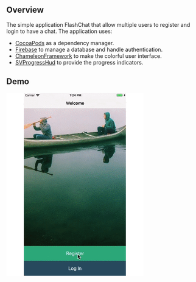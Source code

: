## Overview

The simple application FlashChat that allow multiple users to register and login to have a chat. The application uses:

* [CocoaPods](https://github.com/CocoaPods/CocoaPods) as a dependency manager.
* [Firebase](https://firebase.google.com/docs/ios/setup) to manage a database and handle authentication.
* [ChameleonFramework](https://github.com/ViccAlexander/Chameleon) to make the colorful user interface.
* [SVProgressHud](https://github.com/SVProgressHUD/SVProgressHUD) to provide the progress indicators.

## Demo

![FlashChat](../Images/FlashChat.gif)
